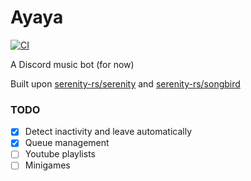 # Ayaya

[![CI](https://github.com/luqmanishere/ayaya-discord-bot/actions/workflows/checks.yaml/badge.svg)](https://github.com/luqmanishere/ayaya-discord-bot/actions/workflows/checks.yaml)

A Discord music bot (for now)

Built upon [serenity-rs/serenity](https://github.com/serenity-rs/serenity) and [serenity-rs/songbird](https://github.com/serenity-rs/songbird)

### TODO

- [x] Detect inactivity and leave automatically
- [x] Queue management
- [ ] Youtube playlists
- [ ] Minigames